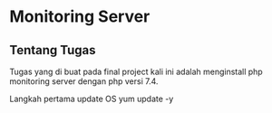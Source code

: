 # Monitoring Server

## Tentang Tugas
Tugas yang di buat pada final project kali ini adalah menginstall php monitoring server dengan php versi 7.4.

Langkah pertama update OS
yum update -y
